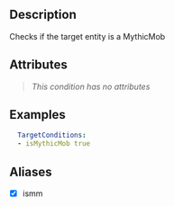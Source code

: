 ## Description
Checks if the target entity is a MythicMob


## Attributes
>*This condition has no attributes*


## Examples
```yml
  TargetConditions:
  - isMythicMob true
```


## Aliases
- [x] ismm